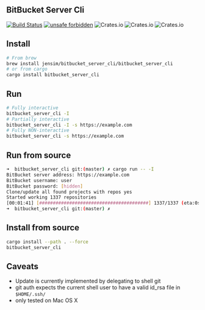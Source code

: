 BitBucket Server Cli
----

[![Build Status](https://travis-ci.org/jensim/bitbucket_server_cli.svg?branch=master)](https://travis-ci.org/jensim/bitbucket_server_cli)
[![unsafe forbidden](https://img.shields.io/badge/unsafe-forbidden-success.svg)](https://github.com/rust-secure-code/safety-dance/)
![Crates.io](https://img.shields.io/crates/l/bitbucket_server_cli)
![Crates.io](https://img.shields.io/crates/v/bitbucket_server_cli)
![Crates.io](https://img.shields.io/crates/d/bitbucket_server_cli)

## Install
```sh
# From brew
brew install jensim/bitbucket_server_cli/bitbucket_server_cli
# or from cargo
cargo install bitbucket_server_cli
```

## Run
```sh
# Fully interactive
bitbucket_server_cli -I
# Partially interactive
bitbucket_server_cli -I -s https://example.com
# Fully NON-interactive 
bitbucket_server_cli -s https://example.com
```

## Run from source
```sh
➜  bitbucket_server_cli git:(master) ✗ cargo run -- -I
BitBucket server address: https://example.com
BitBucket username: user
BitBucket password: [hidden]
Clone/update all found projects with repos yes
Started working 1337 repositories
[00:01:41] [########################################] 1337/1337 (eta:0s)
➜  bitbucket_server_cli git:(master) ✗ 
```

## Install from source
```sh
cargo install --path . --force
bitbucket_server_cli
```

## Caveats
- Update is currently implemented by delegating to shell git
- git auth expects the current shell user to have a valid id_rsa file in `$HOME/.ssh/`
- only tested on Mac OS X
